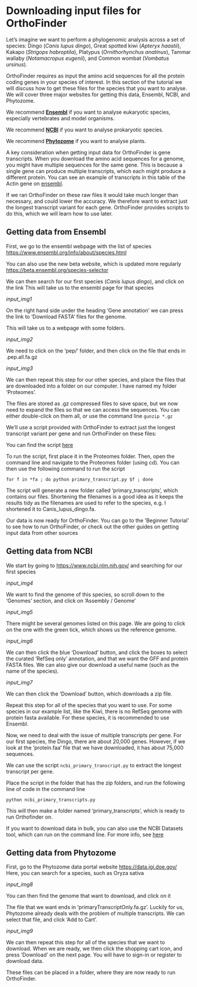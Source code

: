 # Downloading input files for OrthoFinder

Let’s imagine we want to perform a phylogenomic analysis across a set of species:
Dingo (*Canis lupus dingo*), Great spotted kiwi (*Apteryx haastii*), Kakapo (*Strigops
habroptila*), Platypus (*Ornithorhynchus anatinus*), Tammar wallaby (*Notamacropus
eugenii*), and Common wombat (*Vombatus ursinus*).

OrthoFinder requires as input the amino acid sequences for all the protein coding genes
in your species of interest. In this section of the tutorial we will discuss how to get these
files for the species that you want to analyse. We will cover three major websites for
getting this data, Ensembl, NCBI, and Phytozome.

We recommend [**Ensembl**](#getting-data-from-ensembl) if you want to analyse eukaryotic species, especially
vertebrates and model organisms.

We recommend [**NCBI**](#getting-data-from-ncbi) if you want to analyse prokaryotic species.

We recommend [**Phytozome**](#getting-data-from-phytozome) if you want to analyse plants.

A key consideration when getting input data for OrthoFinder is gene transcripts. When you download the amino acid sequences for a genome, you might have multiple
sequences for the same gene. This is because a single gene can produce multiple
transcripts, which each might produce a different protein. You can see an example of
transcripts in this table of the Actin gene on [ensembl](http://www.ensembl.org/Homo_sapiens/Gene/Splice?db=core;g=ENSG00000075624;r=7:5527151-5563784).

If we ran OrthoFinder on these raw files it would take much longer than necessary, and
could lower the accuracy. We therefore want to extract just the longest transcript variant for
each gene. OrthoFinder provides scripts to do this, which we will learn how to use later.

## Getting data from Ensembl

First, we go to the ensembl webpage with the list of species
https://www.ensembl.org/info/about/species.html

You can also use the new beta website, which is updated more regularly
https://beta.ensembl.org/species-selector

We can then search for our first species (*Canis lupus dingo*), and click on the
link This will take us to the ensembl page for that species

*input_img1*

On the right hand side under the heading ‘Gene annotation’ we can press the link to
‘Download FASTA’ files for the genome.

This will take us to a webpage with some folders.

*input_img2*

We need to click on the ‘pep/’ folder, and then click on the file that ends in .pep.all.fa.gz

*input_img3*

We can then repeat this step for our other species, and place the files that are
downloaded into a folder on our computer. I have named my folder ‘Proteomes’.

The files are stored as .gz compressed files to save space, but we now need to expand
the files so that we can access the sequences. You can either double-click on them all,
or use the command line
```gunzip *.gz```

We’ll use a script provided with OrthoFinder to extract just the longest transcript variant
per gene and run OrthoFinder on these files:

You can find the script [here](https://github.com/OrthoFinder/OrthoFinder/blob/master/tools/primary_transcript.py)

To run the script, first place it in the Proteomes folder. Then, open the command line
and navigate to the Proteomes folder (using cd). You can then use the following
command to run the script

```for f in *fa ; do python primary_transcript.py $f ; done```

The script will generate a new folder called ‘primary_transcripts’, which contains our files.
Shortening the filenames is a good idea as it keeps the results tidy as the filenames are
used to refer to the species, e.g. I shortened it to Canis_lupus_dingo.fa.

Our data is now ready for OrthoFinder. You can go to the 'Beginner Tutorial' to see how to run OrthoFinder,
or check out the other guides on getting input data from other sources

## Getting data from NCBI

We start by going to https://www.ncbi.nlm.nih.gov/ and searching for our first species

*input_img4*

We want to find the genome of this species, so scroll down to the ‘Genomes’ section,
and click on ‘Assembly / Genome’

*input_img5*

There might be several genomes listed on this page. We are going to click on the one
with the green tick, which shows us the reference genome.

*input_img6*

We can then click the blue ‘Download’ button, and click the boxes to select the curated
‘RefSeq only’ annotation, and that we want the GFF and protein FASTA files. We can
also give our download a useful name (such as the name of the species).

*input_img7*

We can then click the ‘Download’ button, which downloads a zip file.

Repeat this step for all of the species that you want to use. For some species in our
example list, like the Kiwi, there is no RefSeq genome with protein fasta available. For
these species, it is recommended to use Ensembl.

Now, we need to deal with the issue of multiple transcripts per gene. For our first
species, the Dingo, there are about 20,000 genes. However, if we look at the
‘protein.faa’ file that we have downloaded, it has about 75,000 sequences.

We can use the script ```ncbi_primary_transcript.py``` to extract the longest
transcript per gene.

Place the script in the folder that has the zip folders, and run the following line of code in the
command line

```python ncbi_primary_transcripts.py```

This will then make a folder named ‘primary_transcripts’, which is ready to run
Orthofinder on.

If you want to download data in bulk, you can also use the NCBI Datasets tool, which
can run on the command line. For more info, see [here](https://www.ncbi.nlm.nih.gov/datasets/)

## Getting data from Phytozome

First, go to the Phytozome data portal website https://data.jgi.doe.gov/ Here, you can search for a species, such
as Oryza sativa

*input_img8*

You can then find the genome that want to download, and click on it

The file that we want ends in ‘primaryTranscriptOnly.fa.gz’. Luckily for us, Phytozome
already deals with the problem of multiple transcripts. We can select that file, and click
‘Add to Cart’.

*input_img9*

We can then repeat this step for all of the species that we want to download. When we
are ready, we then click the shopping cart icon, and press ‘Download’ on the next page.
You will have to sign-in or register to download data.

These files can be placed in a folder, where they are now ready to run OrthoFinder.






